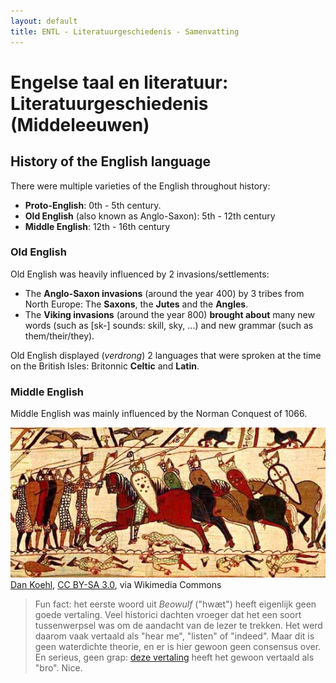 ```yaml
---
layout: default
title: ENTL - Literatuurgeschiedenis - Samenvatting
---
```


# Engelse taal en literatuur: Literatuurgeschiedenis (Middeleeuwen)

## History of the English language

There were multiple varieties of the English throughout history:

- **Proto-English**: 0th - 5th century.
- **Old English** (also known as Anglo-Saxon): 5th - 12th century
- **Middle English**: 12th - 16th century

### Old English

Old English was heavily influenced by 2 invasions/settlements:
- The **Anglo-Saxon invasions** (around the year 400) by 3 tribes from North Europe: The **Saxons**, the **Jutes** and the **Angles**. 
- The **Viking invasions** (around the year 800) **brought about** many new words (such as \[sk-\] sounds: skill, sky, ...) and new grammar (such as them/their/they).

Old English displayed (*verdrong*) 2 languages that were sproken at the time on the British Isles: Britonnic **Celtic** and **Latin**.

### Middle English

Middle English was mainly influenced by the Norman Conquest of 1066.

![An image of the Norman Conquest of 1066 on the Bayeux Tapestry (img-medium)](images/entl_norman.jpg)  <span class="imgcredit"><a href="https://commons.wikimedia.org/wiki/File:Normans_Bayeux.jpg">Dan Koehl</a>, <a href="http://creativecommons.org/licenses/by-sa/3.0/">CC BY-SA 3.0</a>, via Wikimedia Commons</span>

> Fun fact: het eerste woord uit _Beowulf_ ("hwæt") heeft eigenlijk geen goede vertaling. Veel historici dachten vroeger dat het een soort tussenwerpsel was om de aandacht van de lezer te trekken. Het werd daarom vaak vertaald als "hear me", "listen" of "indeed". Maar dit is geen waterdichte theorie, en er is hier gewoon geen consensus over. En serieus, geen grap: [deze vertaling](https://www.historytoday.com/archive/review/beowulf-bro) heeft het gewoon vertaald als "bro". Nice.

